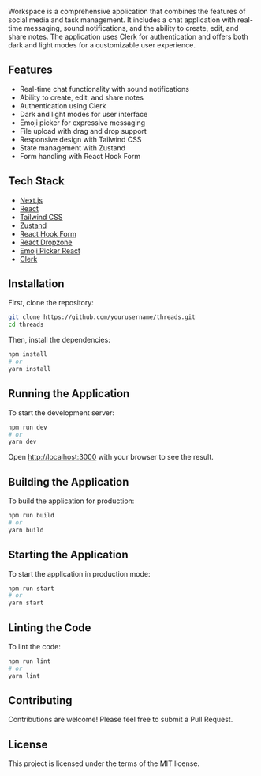 Workspace is a comprehensive application that combines the features of social media and task management. It includes a chat application with real-time messaging, sound notifications, and the ability to create, edit, and share notes. The application uses Clerk for authentication and offers both dark and light modes for a customizable user experience.

## Features

- Real-time chat functionality with sound notifications
- Ability to create, edit, and share notes
- Authentication using Clerk
- Dark and light modes for user interface
- Emoji picker for expressive messaging
- File upload with drag and drop support
- Responsive design with Tailwind CSS
- State management with Zustand
- Form handling with React Hook Form

## Tech Stack

- [Next.js](https://nextjs.org/)
- [React](https://reactjs.org/)
- [Tailwind CSS](https://tailwindcss.com/)
- [Zustand](https://github.com/pmndrs/zustand)
- [React Hook Form](https://react-hook-form.com/)
- [React Dropzone](https://react-dropzone.js.org/)
- [Emoji Picker React](https://www.npmjs.com/package/emoji-picker-react)
- [Clerk](https://clerk.dev/)

## Installation

First, clone the repository:

```bash
git clone https://github.com/yourusername/threads.git
cd threads
```

Then, install the dependencies:

```bash
npm install
# or
yarn install
```

## Running the Application

To start the development server:

```bash
npm run dev
# or
yarn dev
```

Open [http://localhost:3000](http://localhost:3000) with your browser to see the result.

## Building the Application

To build the application for production:

```bash
npm run build
# or
yarn build
```

## Starting the Application

To start the application in production mode:

```bash
npm run start
# or
yarn start
```

## Linting the Code

To lint the code:

```bash
npm run lint
# or
yarn lint
```

## Contributing

Contributions are welcome! Please feel free to submit a Pull Request.

## License

This project is licensed under the terms of the MIT license.
